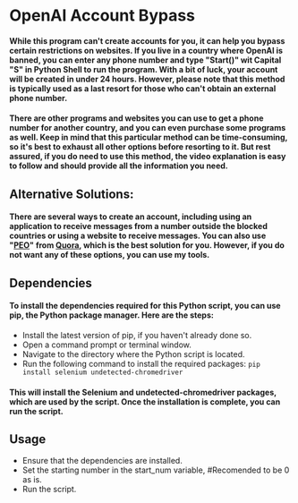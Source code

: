 
# OpenAI Account Bypass

#### While this program can't create accounts for you, it can help you bypass certain restrictions on websites. If you live in a country where OpenAI is banned, you can enter any phone number and type "Start()" wit Capital "S" in Python Shell to run the program. With a bit of luck, your account will be created in under 24 hours. However, please note that this method is typically used as a last resort for those who can't obtain an external phone number.
#### There are other programs and websites you can use to get a phone number for another country, and you can even purchase some programs as well. Keep in mind that this particular method can be time-consuming, so it's best to exhaust all other options before resorting to it. But rest assured, if you do need to use this method, the video explanation is easy to follow and should provide all the information you need.

## Alternative Solutions:
#### There are several ways to create an account, including using an application to receive messages from a number outside the blocked countries or using a website to receive messages. You can also use "[PEO][PEO]" from [Quora][Quora], which is the best solution for you. However, if you do not want any of these options, you can use my tools.

[PEO]: https://poe.com/login?redirect_url=%2F
[Quora]: https://www.quora.com/


## Dependencies
#### To install the dependencies required for this Python script, you can use pip, the Python package manager. Here are the steps:
- Install the latest version of pip, if you haven't already done so.
- Open a command prompt or terminal window.
- Navigate to the directory where the Python script is located.
- Run the following command to install the required packages:
```pip install selenium undetected-chromedriver```
#### This will install the Selenium and  undetected-chromedriver packages, which are used by the script. Once the installation is complete, you can run the script.

## Usage
- Ensure that the dependencies are installed.
- Set the starting number in the start_num variable, #Recomended to be 0 as is.
- Run the script.

